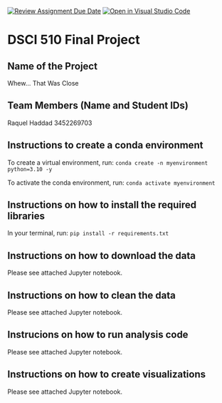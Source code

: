 [![Review Assignment Due Date](https://classroom.github.com/assets/deadline-readme-button-24ddc0f5d75046c5622901739e7c5dd533143b0c8e959d652212380cedb1ea36.svg)](https://classroom.github.com/a/h_LXMCrc)
[![Open in Visual Studio Code](https://classroom.github.com/assets/open-in-vscode-718a45dd9cf7e7f842a935f5ebbe5719a5e09af4491e668f4dbf3b35d5cca122.svg)](https://classroom.github.com/online_ide?assignment_repo_id=12819585&assignment_repo_type=AssignmentRepo)
# DSCI 510 Final Project

## Name of the Project

Whew... That Was Close

## Team Members (Name and Student IDs)

Raquel Haddad 3452269703

## Instructions to create a conda environment

To create a virtual environment, run: ```conda create -n myenvironment python=3.10 -y```

To activate the conda environment, run: ```conda activate myenvironment```

## Instructions on how to install the required libraries

In your terminal, run: ```pip install -r requirements.txt```

## Instructions on how to download the data

Please see attached Jupyter notebook.

## Instructions on how to clean the data

Please see attached Jupyter notebook.

## Instrucions on how to run analysis code

Please see attached Jupyter notebook.

## Instructions on how to create visualizations

Please see attached Jupyter notebook.
